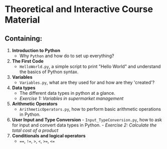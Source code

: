 # Theoretical and Interactive Course Material

## Containing:

1. **Introduction to Python**
    - Why `Python` and how do to set up everything?
2. **The First Code**
    - `HelloWorld.py`, a simple script to print "Hello World" and understand the basics of Python syntax.
3. **Variables**
    - `Variables.py`, what are they used for and how are they 'created'?
4. **Data types**
    - The different data types in python at a glance.
     - *Exercise 1: Variables in supermarket management*
5. **Arithmetic Operators**
    - `ArithmeticOperators.py`, how to perform basic arithmetic operations in Python.
6. **User Input and Type Conversion**
       - `Input_TypeConversion.py`, how to ask for input and convert data types in Python.
        - *Exercise 2: Calculate the total cost of a product*
7. **Conditionals and logical operators**
    - `==`, `!=`, `>`, `<`, `>=`, `<=`